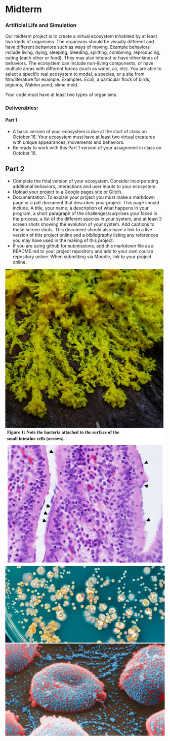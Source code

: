 # Midterm

### Artificial Life and Simulation
Our midterm project is to create a virtual ecosystem inhabited by at least two kinds of organisms. The organisms should be visually different and have different behaviors such as ways of moving. Example behaviors include living, dying, sleeping, bleeding, splitting, combining, reproducing, eating (each other or food). They may also interact or have other kinds of behaviors. The ecosystem can include non-living components, or have multiple areas with different forces (such as water, air, etc). You are able to select a specific real ecosystem to model, a species, or a site from film/literature for example. Examples: Ecoli, a particular flock of birds, pigeons, Walden pond, slime mold.

Your code must have at least two types of organisms.

### Deliverables:

#### Part 1

* A basic version of your ecosystem is due at the start of class on October 16. Your ecosystem must have at least two virtual creatures with unique appearances, movements and behaviors.
* Be ready to work with this Part 1 version of your assignment in class on October 16.

## Part 2

* Complete the final version of your ecosystem. Consider incorporating additional behaviors, interactions and user inputs to your ecosystem.
* Upload your project to a Google pages site or Glitch.
* Documentation: To explain your project you must make a markdown page or a pdf document that describes your project. This page should include. A title, your name, a description of what happens in your program, a short paragraph of the challenges/surprises your faced in the process, a list of the different species in your system, and at least 3 screen shots showing the evolution of your system. Add captions to these screen shots. This document should also have a link to a live version of this project online and a bibliography listing any references you may have used in the making of this project.
* If you are using github for submissions, add this markdown file as a README.md to your project repository and add to your own course repository online. When submitting via Moodle, link to your project online.

![slime mold](assets/slime_mold.jpg)
![ecoli1](assets/ecoli.jpg)
![ecoli2](assets/ecoli2.jpg)
![flu](assets/flu.jpg)
